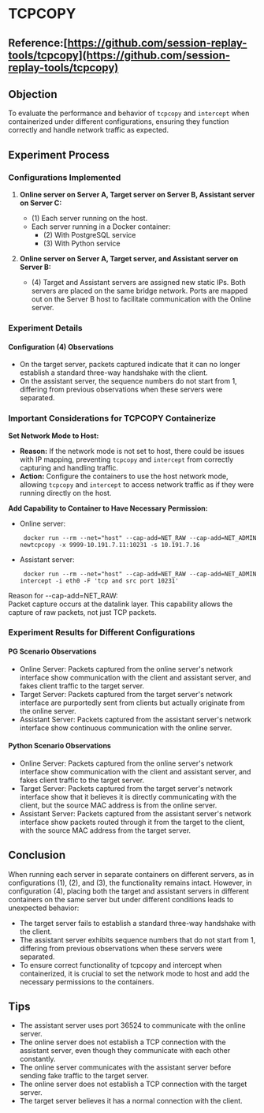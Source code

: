 # TCPCOPY

## Reference:[https://github.com/session-replay-tools/tcpcopy](https://github.com/session-replay-tools/tcpcopy)     

## Objection
To evaluate the performance and behavior of `tcpcopy` and `intercept` when containerized under different configurations, ensuring they function correctly and handle network traffic as expected.

## Experiment Process

### Configurations Implemented

1. **Online server on Server A, Target server on Server B, Assistant server on Server C:**
   - (1) Each server running on the host.
   - Each server running in a Docker container:
     - (2) With PostgreSQL service
     - (3) With Python service

2. **Online server on Server A, Target server, and Assistant server on Server B:**
   - (4) Target and Assistant servers are assigned new static IPs. Both servers are placed on the same bridge network. Ports are mapped out on the Server B host to facilitate communication with the Online server.

### Experiment Details

#### Configuration (4) Observations

- On the target server, packets captured indicate that it can no longer establish a standard three-way handshake with the client.
- On the assistant server, the sequence numbers do not start from 1, differing from previous observations when these servers were separated.

### Important Considerations for TCPCOPY Containerize

**Set Network Mode to Host:**
- **Reason:** If the network mode is not set to host, there could be issues with IP mapping, preventing `tcpcopy` and `intercept` from correctly capturing and handling traffic.
- **Action:** Configure the containers to use the host network mode, allowing `tcpcopy` and `intercept` to access network traffic as if they were running directly on the host.

**Add Capability to Container to Have Necessary Permission:**
- Online server:
  ```   
   docker run --rm --net="host" --cap-add=NET_RAW --cap-add=NET_ADMIN newtcpcopy -x 9999-10.191.7.11:10231 -s 10.191.7.16     
  ```   
-  Assistant server:
   ```   
    docker run --rm --net="host" --cap-add=NET_RAW --cap-add=NET_ADMIN intercept -i eth0 -F 'tcp and src port 10231'
   ```   

Reason for --cap-add=NET_RAW:   
Packet capture occurs at the datalink layer. This capability allows the capture of raw packets, not just TCP packets.

### Experiment Results for Different Configurations      
#### PG Scenario Observations   
- Online Server: Packets captured from the online server's network interface show communication with the client and assistant server, and fakes client traffic to the target server.    
- Target Server: Packets captured from the target server's network interface are purportedly sent from clients but actually originate from the online server.      
- Assistant Server: Packets captured from the assistant server's network interface show continuous communication with the online server.    

#### Python Scenario Observations 
- Online Server: Packets captured from the online server's network interface show communication with the client and assistant server, and fakes client traffic to the target server.   
- Target Server: Packets captured from the target server's network interface show that it believes it is directly communicating with the client, but the source MAC address is from the online server.      
- Assistant Server: Packets captured from the assistant server's network interface show packets routed through it from the target to the client, with the source MAC address from the target server.    

## Conclusion   
When running each server in separate containers on different servers, as in configurations (1), (2), and (3), the functionality remains intact. However, in configuration (4), placing both the target and assistant servers in different containers on the same server but under different conditions leads to unexpected behavior:         

- The target server fails to establish a standard three-way handshake with the client.   
- The assistant server exhibits sequence numbers that do not start from 1, differing from previous observations when these servers were separated.   
- To ensure correct functionality of tcpcopy and intercept when containerized, it is crucial to set the network mode to host and add the necessary permissions to the containers.
 
## Tips   
- The assistant server uses port 36524 to communicate with the online server.   
- The online server does not establish a TCP connection with the assistant server, even though they communicate with each other constantly.   
- The online server communicates with the assistant server before sending fake traffic to the target server.  
- The online server does not establish a TCP connection with the target server.   
- The target server believes it has a normal connection with the client.   
